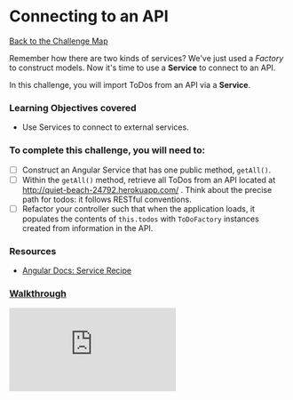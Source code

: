 # Connecting to an API

[Back to the Challenge Map](00_challenge_map.md)

Remember how there are two kinds of services? We've just used a _Factory_ to construct models. Now it's time to use a **Service** to connect to an API.

In this challenge, you will import ToDos from an API via a **Service**.

### Learning Objectives covered
- Use Services to connect to external services.

### To complete this challenge, you will need to:

- [ ] Construct an Angular Service that has one public method, `getAll()`.
- [ ] Within the `getAll()` method, retrieve all ToDos from an API located at http://quiet-beach-24792.herokuapp.com/ . Think about the precise path for todos: it follows RESTful conventions.
- [ ] Refactor your controller such that when the application loads, it populates the contents of `this.todos` with `ToDoFactory` instances created from information in the API.

### Resources

- [Angular Docs: Service Recipe](https://docs.angularjs.org/guide/providers#service-recipe)

### [Walkthrough](walkthroughs/07_connecting_to_an_api.md)


![Tracking pixel](https://githubanalytics.herokuapp.com/course/further_javascript/deprecated/angular_challenges_and_walkthroughs/07_connecting_to_an_api.md)
